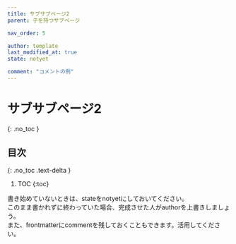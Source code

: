 ```yaml
---
title: サブサブページ2
parent: 子を持つサブページ

nav_order: 5

author: template
last_modified_at: true
state: notyet

comment: "コメントの例"
---
```


# **サブサブページ2**
{: .no_toc }

## 目次
{: .no_toc .text-delta }

1. TOC
{:toc}

書き始めていないときは、stateをnotyetにしておいてください。  
このまま書かれずに終わっていた場合、完成させた人がauthorを上書きしましょう。  
また、frontmatterにcommentを残しておくこともできます。活用してください。
